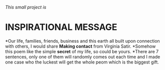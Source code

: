 *This small project is*  
# INSPIRATIONAL MESSAGE

*Our life, families, friends, business and this earth all built upon connection with others, I would share **Making contact** from Virginia Satir.
*Somehow this poem like the simple **secret** of my life, so could be yours.
*There are 7 sentences, only one of them will randomly comes out each time and I made one case who the luckest will get the whole peom which is the biggest gift.

